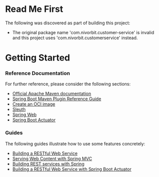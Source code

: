 # Read Me First
The following was discovered as part of building this project:

* The original package name 'com.nivorbit.customer-service' is invalid and this project uses 'com.nivorbit.customerservice' instead.

# Getting Started

### Reference Documentation
For further reference, please consider the following sections:

* [Official Apache Maven documentation](https://maven.apache.org/guides/index.html)
* [Spring Boot Maven Plugin Reference Guide](https://docs.spring.io/spring-boot/docs/2.7.1/maven-plugin/reference/html/)
* [Create an OCI image](https://docs.spring.io/spring-boot/docs/2.7.1/maven-plugin/reference/html/#build-image)
* [Sleuth](https://docs.spring.io/spring-cloud-sleuth/docs/current/reference/htmlsingle/spring-cloud-sleuth.html)
* [Spring Web](https://docs.spring.io/spring-boot/docs/2.7.1/reference/htmlsingle/#web)
* [Spring Boot Actuator](https://docs.spring.io/spring-boot/docs/2.7.1/reference/htmlsingle/#actuator)

### Guides
The following guides illustrate how to use some features concretely:

* [Building a RESTful Web Service](https://spring.io/guides/gs/rest-service/)
* [Serving Web Content with Spring MVC](https://spring.io/guides/gs/serving-web-content/)
* [Building REST services with Spring](https://spring.io/guides/tutorials/rest/)
* [Building a RESTful Web Service with Spring Boot Actuator](https://spring.io/guides/gs/actuator-service/)

